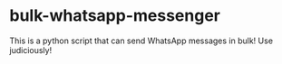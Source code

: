 # bulk-whatsapp-messenger
This is a python script that can send WhatsApp messages in bulk! Use judiciously!
